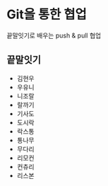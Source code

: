 # Git을 통한 협업

끝말잇기로 배우는 push & pull 협업

## 끝말잇기

- 김현우
- 우유니
- 니조랄
- 랄까기
- 기사도
- 도시락
- 락스통
- 통나무
- 무다리
- 리모컨
- 컨츄리
- 리스본
